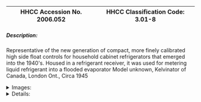 | **HHCC Accession No. 2006.052** |**HHCC Classification Code:  3.01-8**|
| ----------- | ----------- |
##### Description:
Representative of the new generation of compact, more finely calibrated high side float controls for household cabinet refrigerators that emerged into the 1940's. Housed in a refrigerant receiver, it was used for metering liquid refrigerant into a flooded evaporator 
Model unknown, Kelvinator of Canada, London Ont., Circa 1945


<details>
	<summary>Images:</summary>
<div class="gallery gallery-wrapper--full" contenteditable="false" data-is-empty="false" data-translation="Add images" data-columns="6">
<figure class="gallery__item"><a href="#DOMAIN_NAME#gallery/3.01-8.jpg" data-size="2054x1535"><img src="#DOMAIN_NAME#gallery/3.01-8-thumbnail.jpg" alt=""></a></figure>
<figure class="gallery__item"><a href="#DOMAIN_NAME#gallery/3.01-8a.jpg" data-size="2208x1470"><img src="#DOMAIN_NAME#gallery/3.01-8a-thumbnail.jpg" alt=""></a></figure>
</div>
</details>


<details>
	<summary>Details:</summary>

##### Group:
3.01 Refrigerant Flow Controls - Household

##### Make:
Kelvinator

##### Manufacturer:
Kelvinator of Canada, London, Ont

##### Model:
unknown

##### Serial No.:


##### Size:
3 round x 8 in h

##### Weight:
1 lbs, 10 oz.

##### Circa:
1945

##### Rating:
Exhibit, education, and research quality, illustrating the engineering design, construction, and operating principles, of mid 20th century high side float refrigerant flow control devices. Rare, these devices employed for a short period for metering refrigerant flow into cooling units, were a brief blip in the history of refrigerant metering technology. They were soon to be replaced by simpler, less costly and more reliable devices.

##### Patent Date/Number:


##### Provenance:
From York County (York Region) Ontario, once a rich agricultural hinterlands, attracting early settlement in the last years of the 18th century. Located on the north slopes of the Oak Ridges Moraine, within 20 miles of Toronto, the County would also attract early ex-urban development, to be come a wealthy market place for the emerging household and consumer technologies of the early and mid 20th century. 

This artifact was discovered in the 1950's in the used stock of T. H. Oliver, Refrigeration and Electric Sales and Service, Aurora, Ontario, an early worker in the field of agricultural, industrial and consumer technology.

##### Type and Design:
Liquid level float ball controlled

##### Construction:
Rolled and welded cylinder with domed top and recessed bottom plate, with copper inlet tube all over coated in black enamel.

##### Material:


##### Special Features:
Section of liquid line moulded foam rubber insulated cover
Inverted flare tubing connectors, part of a compact tubing connector system evolved in the 1940's for household and packaged commercial refrigeration equipment applications.

##### Accessories:


##### Capacities:


##### Performance Characteristics:


##### Operation:


##### Control and Regulation:


##### Targeted Market Segment:


##### Consumer Acceptance:


##### Merchandising:


##### Market Price:


##### Technological Significance:
Typical of the technology as it emerged into the 1940's, as used briefly, principally by Kelvinator in their household cabinet refrigerators.  
A brass float valve and needle seat assembly was located in the base of the refrigerant, liquid receiver, from where the liquid was metered into an insulated liquid line carrying it to the inlet of the evaporator. The float opens the valve at a predetermined level of refrigerant in the receiver, as it is returned from the high side of the compressor.
The system is subject to critical refrigerant charge, much like the capillary tube device to follow. However maintaining the critical charge necessary for trouble free operation in open type condensing units, subject to compressor seal and other leaks was always a challenge.

##### Industrial Significance:
The high side float refrigerant meter system, used for flooded evaporators, was the source of some engineering interest and production in the mid 1930's, but was then largely abandoned, along with the low side float, for the mainstream of household and small commercial refrigeration applications - for reasons of cost, reliability and serviceability and the engineering design constraints it introduced. 
By this time much simpler trouble free metering technology was at hand. Kelvinator, it seems, continued the practice later than others, possibly because they had experience and an investment in the technology that others had not.

##### Socio-economic Significance:


##### Socio-cultural Significance:
It was a period in which machinery in the home was often not at all welcome, being viewed with the suspicion that comes with novelty. Machinery belonged on the farm and on the factory floor, but not in the Canadian home. Here it was considered noisy and hazardous, a potential threat to personal and private property.
The mere notion of a self regulating, mechanical device that could be trusted to stop and start and self regulate itself reliably, over long periods of time was simply not part of popular experience of ordinary Canadians of the time. 
Thus, in addition to the immense array technical problems which remained to resolved, there was an equally large array of socio- cultural challenges to be over come by manufactures in convincing their public to be early adopters of refrigeration technology in the home - in the face of massive mistrust and apprehension. 
Conversely however, for those that were in a financial position of enjoying the many benefits of the technology, there were multiple factors tending to attract advocates and early adopters. Included were: the human need to be recognized as an early leader in adoption, the need for socio-economic status in the community, as well as the allure of new taste sensations, a break with the overwhelming, often desperate boredom of the daily dietary offerings of the period.

##### Donor:
G. Leslie Oliver, The T. H. Oliver HVACR Collection

##### HHCC Storage Location:


##### Tracking:


##### Bibliographic References:


##### Notes:


##### Related Reports:

</details>
